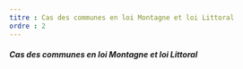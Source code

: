 ```yaml
---
titre : Cas des communes en loi Montagne et loi Littoral
ordre : 2
---
```

##### Cas des communes en loi Montagne et loi Littoral